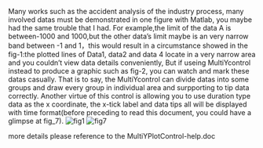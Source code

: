Many works such as the accident analysis of the industry process, many involved datas must be demonstrated in one figure with Matlab, you maybe had the same trouble that I had. For example,the limit of the data A is between-1000 and 1000,but the other data’s limit maybe is an very narrow band between -1 and 1，this would result in a circumstance showed in the fig-1:the plotted lines of Data1, data2 and data 4 locate in a very narrow area and you couldn’t view data details conveniently, But if useing MultiYcontrol instead to produce a graphic such as fig-2, you can watch and mark these datas casually. That is to say, the MultiYcontrol can divide datas into some groups and draw every group in individual area and surpporting to tip data correctly. Another virtue of this control is allowing you to use duration type data as the x coordinate, the x-tick label and data tips all will be displayed with time format(before preceding to read this document, you could have a glimpse at fig_7).
![fig1](https://github.com/cqdlhjpdml/YAxes4Mat/assets/47766884/95262e9d-c579-4bc7-8468-9379a4990d74)
![fig7](https://github.com/cqdlhjpdml/YAxes4Mat/assets/47766884/b611b820-2dc2-4539-8eeb-e0b0ad21050a)

more details please reference to the MultiYPlotControl-help.doc
